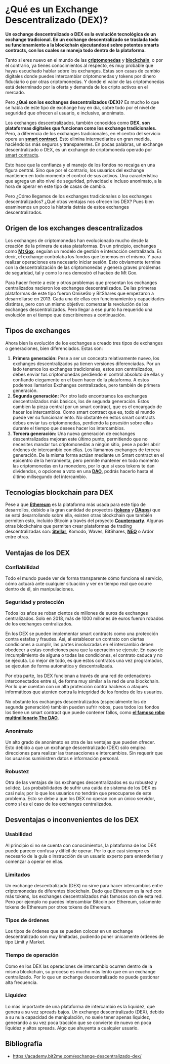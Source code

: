 # ¿Qué es un Exchange Descentralizado (DEX)?

**Un exchange descentralizado o DEX es la evolución tecnológica de un exchange tradicional. En un exchange descentralizado se traslada todo su funcionamiento a la blockchain ejecutandosé sobre potentes smarts contracts, con los cuales se maneja todo dentro de la plataforma.**

Tanto si eres nuevo en el mundo de las [**criptomonedas**](https://academy.bit2me.com/que-es-una-criptomoneda/) y [**blockchain**](https://academy.bit2me.com/que-es-cadena-de-bloques-blockchain/), o por el contrario, ya tienes conocimientos al respecto, es muy probable que hayas escuchado hablar sobre los exchanges. Estas son casas de cambio digitales donde puedes intercambiar criptomonedas y tokens por dinero fiduciario o por otras criptomonedas. Y donde el valor de las criptomonedas está determinado por la oferta y demanda de los cripto activos en el mercado.

Pero **¿Qué son los exchanges descentralizados (DEX)?** Es mucho lo que se habla de este tipo de exchange hoy en día, sobre todo por el nivel de seguridad que ofrecen al usuario, e inclusive, anonimato.

Los exchanges descentralizados, también conocidos como **DEX**, **son plataformas digitales que funcionan como los exchange tradicionales.** Pero, a diferencia de los exchanges tradicionales, en el centro del servicio opera un [**smart contract**](https://academy.bit2me.com/que-son-los-smart-contracts/). Esto elimina intermediarios en gran medida, haciéndolos más seguros y transparentes. En pocas palabras, un exchange descentralizado o DEX, es un exchange de criptomoneda operado por [smart contracts](https://academy.bit2me.com/que-son-los-smart-contracts/).

Esto hace que la confianza y el manejo de los fondos no recaiga en una figura central. Sino que por el contrario, los usuarios del exchange mantienen en todo momento el control de sus activos. Una característica que agrega un alto nivel de seguridad, privacidad e incluso anonimato, a la hora de operar en este tipo de casas de cambio.

Pero ¿Cómo llegamos de los exchanges tradicionales o los exchanges descentralizados? ¿Qué otras ventajas nos ofrecen los DEX? Pues bien examinemos un poco la historia detrás de estos exchanges descentralizados.

## Origen de los exchanges descentralizados

Los exchanges de criptomonedas han evolucionado mucho desde la creación de la primera de estas plataformas. En un principio, exchanges como [**Mt Gox**](https://academy.bit2me.com/que-es-mt-gox/). seguían un modelo de gestión e interacción centralizada. Es decir, el exchange controlaba los fondos que tenemos en el mismo. Y para realizar operaciones era necesario iniciar sesión. Esto obviamente termina con la descentralización de las criptomonedas y genera graves problemas de seguridad, tal y como lo nos demostró el hackeo de Mt Gox.

Para hacer frente a este y otros problemas que presentan los exchanges centralizados nacieron los exchanges descentralizados. De las primeras plataformas de este tipo fueron OmiseGo y BitShares que empezaron a desarrollarse en 2013. Cada una de ellas con funcionamiento y capacidades distintas, pero con un mismo objetivo: comenzar la revolución de los exchanges descentralizados. Pero llegar a ese punto ha requerido una evolución en el tiempo que describiremos a continuación.

## Tipos de exchanges

Ahora bien la evolución de los exchanges a creado tres tipos de exchanges o generaciones, bien diferenciados. Estas son:

1. **Primera generación:** Pese a ser un concepto relativamente nuevo, los exchanges descentralizados ya tienen versiones diferenciadas. Por un lado tenemos los exchanges tradicionales, estos son centralizados, debes enviar tus criptomonedas perdiendo el control absoluto de ellas y confiando ciegamente en el buen hacer de la plataforma. A estos podemos llamarlos Exchanges centralizados, pero también de primera generación.
2. **Segunda generación:** Por otro lado encontramos los exchanges descentralizados más básicos, los de segunda generación. Estos cambien la pieza central por un smart contract, que es el encargado de hacer los intercambios. Como smart contract que es, todo el mundo puede ver su funcionamiento. No obstante en estos smart contracts debes enviar tus criptomonedas, perdiendo la posesión sobre ellas durante el tiempo que desees hacer los intercambios.
3. **Tercera generación:** Una nueva generación de exchanges descentralizados mejoran este último punto, permitiendo que no necesites mandar tus criptomonedas a ningún sitio, pese a poder abrir órdenes de intercambio con ellas. Los llamamos exchanges de tercera generación. De la misma forma actúan mediante un Smart contract en el epicentro de la herramienta, pero permite mantener en todo momento las criptomonedas en tu monedero, por lo que si esos tokens te dan dividendos, o opciones a voto en una [**DAO**](https://academy.bit2me.com/que-es-una-dao/), podrás hacerlo hasta el último milisegundo del intercambio.

## Tecnologías blockchain para DEX

Pese a que **[Ethereum](https://academy.bit2me.com/que-es-ethereum-eth-criptomoneda/)** es la plataforma más usada para este tipo de desarrollos, debido a la gran cantidad de proyectos ([**tokens**](https://academy.bit2me.com/que-es-un-token/) y **[DApps](https://academy.bit2me.com/que-son-las-dapps/)**) que se está desarrollando sobre ella, existen otras blockchain que también permiten esto, incluido Bitcoin a través del proyecto [**Counterparty**](https://academy.bit2me.com/que-son-los-smart-contracts/#¿Que_es_Counterparty). Algunas otras blockchains que permiten crear plataformas de trading descentralizadas son: [**Stellar**](https://academy.bit2me.com/que-es-stellar-xml-lumens-criptomoneda/), Komodo, Waves, BitShares, [**NEO**](https://academy.bit2me.com/que-es-neo-criptomoneda/) o Ardor entre otras.

## Ventajas de los DEX

### Confiabilidad

Todo el mundo puede ver de forma transparente cómo funciona el servicio, cómo actuará ante cualquier situación y ver en tiempo real que ocurre dentro de él, sin manipulaciones.

### Seguridad y protección

Todos los años se roban cientos de millones de euros de exchanges centralizados. Solo en 2018, más de 1000 millones de euros fueron robados de los exchanges centralizados.

En los DEX se pueden implementar smart contracts como una protección contra estafas y fraudes. Así, al establecer un contrato con ciertas condiciones a cumplir, las partes involucradas en el intercambio deben obedecer a estas condiciones para que la operación se ejecute. En caso de imcumplimiento de alguna o todas las condiciones, el contrato caduca y no se ejecuta. Lo mejor de todo, es que estos contratos una vez programados, se ejecutan de forma automática y descentralizada.

Por otra parte, los DEX funcionan a través de una red de ordenadores interconectados entre sí, de forma muy similar a la red de una blockchain. Por lo que cuentan con un alta protección contra hackeos o ataques informáticos que atenten contra la integridad de los fondos de los usuarios.

No obstante los exchanges descentralizados (especialmente los de segunda generación) también pueden sufrir robos, pues todos los fondos los tiene un smart contract que puede contener fallos, como [**el famoso robo multimillonario The DAO**](https://academy.bit2me.com/que-es-una-dao/).

### Anonimato

Un alto grado de anonimato es otra de las ventajas que pueden ofrecer. Esto debido a que un exchange descentralizado (DEX) sólo emplea direcciones para realizar las transacciones e intercambios. Sin requerir que los usuarios suministren datos e información personal.

### Robustez

Otra de las ventajas de los exchanges descentralizados es su robustez y solidez. Las probabilidades de sufrir una caída de sistema de los DEX es casi nula; por lo que los usuarios no tendrán que preocuparse de este problema. Esto se debe a que los DEX no operan con un único servidor, como sí es el caso de los exchanges centralizados.

## Desventajas o inconvenientes de los DEX

### Usabilidad

Al principio si no se cuenta con conocimientos, la plataforma de los DEX puede parecer confusa y difícil de operar. Por lo que casi siempre es necesario de la guía o instrucción de un usuario experto para entenderlas y comenzar a operar en ellas.

### Limitados

Un exchange descentralizado (DEX) no sirve para hacer intercambios entre criptomonedas de diferentes blockchain. Dado que Ethereum es la red con más tokens, los exchanges descentralizados más famosos son de esta red. Pero por ejemplo no puedes intercambiar Bitcoin por Ethereum, solamente tokens de Ethereum por otros tokens de Ethereum.

### Tipos de órdenes

Los tipos de órdenes que se pueden colocar en un exchange descentralizado son muy limitadas, pudiendo poner únicamente órdenes de tipo Limit y Market.

### Tiempo de operación

Como en los DEX las operaciones de intercambio ocurren dentro de la misma blockchain, su proceso es mucho más lento que en un exchange centralizado. Por lo que un exchange descentralizado no puede gestionar alta frecuencia.

### Liquidez

Lo más importante de una plataforma de intercambio es la liquidez, que genera a su vez spreads bajos. Un exchange descentralizado (DEX), debido a su nula capacidad de manipulación, no suele tener apenas liquidez, generando a su vez poca tracción que se convierte de nuevo en poca liquidez y altos spreads. Algo que ahuyenta a cualquier usuario.

## Bibliografía

- https://academy.bit2me.com/exchange-descentralizado-dex/
